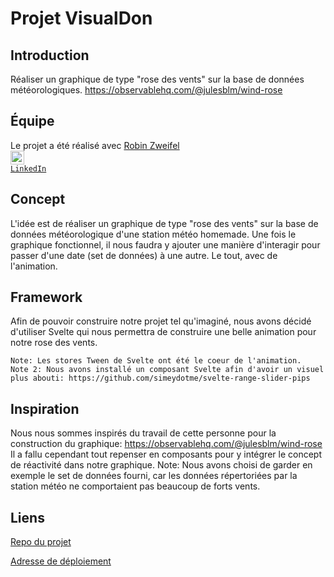 # Projet VisualDon

## Introduction 
Réaliser un graphique de type "rose des vents" sur la base de données météorologiques. https://observablehq.com/@julesblm/wind-rose

## Équipe
Le projet a été réalisé avec <a href="https://github.com/zweiro/">Robin Zweifel</a> 
<code>
    <a href="https://www.linkedin.com/in/robinzweifel/" title="LinkedIn Profile"><img width="22" src="https://github.com/zumrudu-anka/zumrudu-anka/blob/master/images/linkedin.svg"> LinkedIn</a>
</code>

## Concept
L'idée est de réaliser un graphique de type "rose des vents" sur la base de données météorologique d'une station météo homemade. Une fois le graphique fonctionnel, il nous faudra y ajouter une manière d'interagir pour passer d'une date (set de données) à une autre. Le tout, avec de l'animation.

## Framework 
Afin de pouvoir construire notre projet tel qu'imaginé, nous avons décidé d'utiliser Svelte qui nous permettra de construire une belle animation pour notre rose des vents.

    Note: Les stores Tween de Svelte ont été le coeur de l'animation. 
    Note 2: Nous avons installé un composant Svelte afin d'avoir un visuel plus abouti: https://github.com/simeydotme/svelte-range-slider-pips

## Inspiration 
Nous nous sommes inspirés du travail de cette personne pour la construction du graphique: https://observablehq.com/@julesblm/wind-rose Il a fallu cependant tout repenser en composants pour y intégrer le concept de réactivité dans notre graphique. Note: Nous avons choisi de garder en exemple le set de données fourni, car les données répertoriées par la station météo ne comportaient pas beaucoup de forts vents.

## Liens
<a href="https://github.com/zweiro/WindRose">Repo du projet</a>

<a href="https://quick-quickie.surge.sh/">Adresse de déploiement</a>
